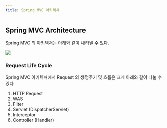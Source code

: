 ```yaml
---
title: Spring MVC 아키텍쳐
---
```

## Spring MVC Architecture
Spring MVC 의 아키텍쳐는 아래와 같이 나타낼 수 있다.

![](img.png)

### Request Life Cycle
Spring MVC 아키텍쳐에서 Request 의 생명주기 및 흐름은 크게 아래와 같이 나눌 수 있다

1. HTTP Request
2. WAS
3. Filter
4. Servlet (DispatcherServlet)
5. Interceptor
6. Controller (Handler)
